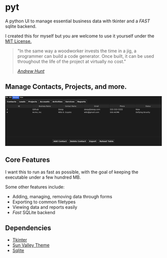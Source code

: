 # pyt

A python UI to manage essential business data with tkinter and a *FAST* sqlite backend.

I created this for myself but you are welcome to use it yourself under the [MIT License.](LICENSE)

> "In the same way a woodworker invests the time in a jig, a programmer can build a code generator. Once built, it can be used throughout the life of the project at virtually no cost."
> 
> [*Andrew Hunt*](https://en.wikipedia.org/wiki/Andy_Hunt_(author))

## Manage Contacts, Projects, and more.

![](https://github.com/Sieep-Coding/pyt/blob/main/assets/image.png)

## Core Features

I want this to run as fast as possible, with the goal of keeping the executable under a few hundred MB.

Some other features include:

- Adding, managing, removing data through forms
- Exporting to common filetypes
- Viewing data and reports easily
- *Fast* SQLite backend

## Dependencies

- [Tkinter](https://docs.python.org/3/library/tkinter.html)
- [Sun Valley Theme](https://github.com/rdbende/Sun-Valley-ttk-theme/tree/main)
- [Sqlite](https://www.sqlite.org/)
